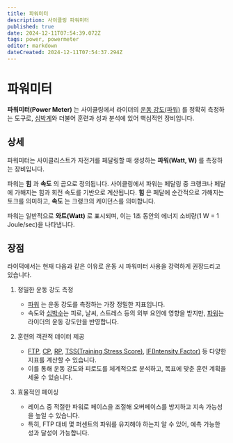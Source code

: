 ```yaml
---
title: 파워미터
description: 사이클링 파워미터
published: true
date: 2024-12-11T07:54:39.072Z
tags: power, powermeter
editor: markdown
dateCreated: 2024-12-11T07:54:37.294Z
---
```


# 파워미터

**파워미터(Power Meter)** 는 사이클링에서 라이더의 [운동 강도(파워)]() 를 정확히 측정하는 도구로, [심박계]()와 더불어 훈련과 성과 분석에 있어 핵심적인 장비입니다. 


## 상세
파워미터는 사이클리스트가 자전거를 페달링할 때 생성하는 **파워(Watt, W)** 를 측정하는 장비입니다.

파워는 **힘** 과 **속도** 의 곱으로 정의됩니다.
사이클링에서 파워는 페달링 중 크랭크나 페달에 가해지는 힘과 회전 속도를 기반으로 계산됩니다. 
**힘** 은 페달에 순간적으로 가해지는 토크를 의미하고, **속도** 는 크랭크의 케이던스를 의미합니다.

파워는 일반적으로 **와트(Watt)** 로 표시되며, 이는 1초 동안의 에너지 소비량(1 W = 1 Joule/sec)을 나타냅니다.

## 장점
라이덕에서는 현재 다음과 같은 이유로 운동 시 파워미터 사용을 강력하게 권장드리고 있습니다.
1) 정밀한 운동 강도 측정
	* [파워](/ko/cycling/power) 는 운동 강도를 측정하는 가장 정밀한 지표입니다.
	* 속도와 [심박수]()는 피로, 날씨, 스트레스 등의 외부 요인에 영향을 받지만, [파워](/ko/cycling/power)는 라이더의 운동 강도만을 반영합니다.
  
2) 훈련의 객관적 데이터 제공
	* [FTP](), [CP](), [RP](), [TSS(Training Stress Score)](), [IF(Intensity Factor)]() 등 다양한 지표를 계산할 수 있습니다.
	* 이를 통해 운동 강도와 피로도를 체계적으로 분석하고, 목표에 맞춘 훈련 계획을 세울 수 있습니다.

3) 효율적인 페이싱
	* 레이스 중 적절한 파워로 페이스을 조절해 오버페이스를 방지하고 지속 가능성을 높일 수 있습니다.
	* 특히, FTP 대비 몇 퍼센트의 파워를 유지해야 하는지 알 수 있어, 예측 가능한 성과 달성이 가능합니다.
  